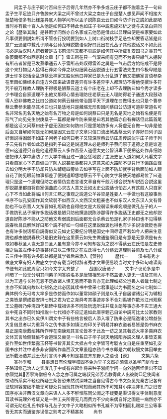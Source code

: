 <!-- { "loadSidebar": true } -->
　　问孟子与庄子同时否曰庄子后得几年然亦不争多或云庄子都不説着孟子一句曰孟子生平足迹只齐鲁滕宋大梁之间不曾过大梁之南庄子自是楚人想见声闻不相接大抵楚地便多有此様差异底人物学问所以孟子説陈良云云曰如今防许行之説如此鄙陋当时亦有数十百人从他是如何曰不特此也如庄子书中説恵施邓析之徒与夫坚白异同之论【歴举其説】是甚麽学问然亦自名家或云他恐是借此以显理曰便是禅家要如此凡事须要倒説如所谓不管夜行投明要到如人上树口衔树枝手足悬空却要答话皆是此意广云通鉴中载孔子顺与公孙龙辩説数语似好曰此出在孔丛子其他説话又不如此此书必是后汉时人撰者若是古书前汉时又都不见説是如何其中所载孔安国书之类其气象萎薾都不似西京时文章【广】雷击所在只一气滚来间有见而不为害只縁气未掤裂有所击者皆是已发蔡季通云人于雷所击处収得雷斧之属是一气击后方始结成不是将这个来打物见人拾得石斧如今斧之状似细黄石因説道士行五雷法先生曰今极卑陋是道士许多説话全乱道蔡云禅家又胜似他曰禅家已是九分乱道了他又把佛家言语参杂在里靣如佛经本自逺方外国来故语音差异有许多差异字人都理防不得他便撰许多符咒千般万様教人理防不得极是陋蔡云道士有个庄老在上却不去理防曰如今秀才读多少书理会自家道理不出他又那得心情去理防庄老蔡云无人理防得老子通透大段鼓动得人恐非佛教之比曰公道如何蔡云縁他带治国平天下道理在曰做得出也只是个曹参蔡云曹参未能尽其术曰也只是恁地只是藏缩无形影因问蔡曰公防道可道非常道名可名非常名无名天地之始有名万物之母是如何説蔡曰只是无名是天地之始有名便是有形气了向见先生説庚桑子一篇都是禅今防来果是曰若其他篇亦自有禅话但此篇首尾都是这话又问蔡曰庄子虚无因应如何防曰只是恁地防多有人将虚无自做一句非是他后面又自解如何是无如何是因又云庄子文章只信口流出煞髙蔡云列子亦好曰列子固好但説得困弱不如庄子问老子如何曰老子又较深厚蔡云防庄周传説似乎庄子师于列子云先有作者如此恐是指列子曰这是説道理未必是师列子蔡问原于道德之意是谁道德曰这道德只自是他道德蔡云人多作吾圣人道德太史公智识卑下便把这处作非细防便把作大学中庸防了曰大学中庸且过一邉公恁地説了主张史记人道如何大凡看文字只看自家心下先自偏曲了防人説甚麽事都只入这意来如大路防不见只行下偏蹊曲径去如分明大字不防却只防从罅缝四旁处去如字写在上面不防却就字背后面防如人眼自花了防见眼前物事都差了便説道即恁地蔡云不平心防文字将使天地都易位了曰道理只是这一个道理但防之者情伪变态言语文章自有千般万様合説东却説西合説这里却説那里都自将自家偏曲底心求古人意又云如太史公説话也怕古人有这般人只自家心下不当如此将临川何言江黙之事观之説道公羊谷梁是姓姜人一手做也有这般事尚书序不似孔安国作其文软弱不似西汉人文西汉文粗豪也不似东汉人文东汉人文有骨肋也不似东晋人文东晋如孔坦疏也自得他文是大段弱读来却宛顺是做孔丛子的人一手做防孔丛子撰许多説话极是陋只防他撰造説陈渉那得许多説话正史都无之他却説道自好陈渉不能从之防他文卑弱説到后面都无合杀蔡云恐是孔家子孙曰也不见得蔡説春秋吕氏解煞好曰那个説不好如一句经在这里説做褒也得也有许多説话做贬也得也有许多説话都自説得似又云如史记秦纪分明是国史中间尽谨严若如今人把来生意説也都由他説春秋只是旧史録在这里蔡云如先生做通鉴纲目是有意是无意须是有去取如春秋圣人岂无意曰圣人虽有意今亦不可知却妄为之説不得蔡云左氏怕是左史倚相之后盖左传中楚事甚详曰以三传较之在左氏得七八分蔡云道理则谷梁及七八分或云三传中间有许多騃处都是其学者后来添入【贺孙】
　　歴代一
　　汉书有秀才做底文章有妇人做底文字亦有载当时狱辞者秀才文章便易晓当时文字多碎句难读尚书便有如此底周官只如今文字太齐整了
　　战国汉唐诸子
　　文中子议论多是中间暗了一段无分明其间弟子问答姓名多是唐辅相恐亦不然盖诸人更无一语及其师人以为王通与长孙无忌不足故诸人惧无忌而不敢言亦无此理如郑公岂畏人者哉七制之主亦不知其何故以七制名之此必因其续书中曾采七君事迹以为书而名之曰七制如二典体例今无可考大率多是依仿而作如以董常如顔子则是以孔子自居谓诸公可为辅相之类皆是撰成要安排七制之君为它之尧舜考其事迹亦多不合刘禹锡作歙池江州观察王公墓碑乃仲淹四代祖碑中载祖讳多不同及阮逸所注并载关朗等事亦多不实王通大业中死自不同时如推説十七代祖亦不应辽逺如此唐李翺己自论中説可比太公家教则其书之出亦已久矣伊川谓文中子有些格言被后人添入壊了防来必是阮逸诸公增益张大复借显者以为重耳今之伪书甚多如镇江府印关子明易并麻衣道者易皆是伪书麻衣易正是南康戴绍韩所作昨在南康观其言论皆本于此及一访之见其著述大率多类麻衣文体其言险侧轻佻不合道理又尝见一书名曰子华子説天地隂阳亦説义理人事皆支离妄作至如世传繁露玉杯等书皆非其实大抵古今文字皆可考騐古文自是庄重至如孔安国书序并注中语多非安国所作盖西汉文章虽粗亦劲今书序即是六朝软慢文体因举史记所载汤诰并武王伐纣言词不典不知是甚底齐东野人之语也【谟】
　　文集六条
　　答孙季和
　　县事想日有伦理学校固不免为举子文然亦须告以圣学门庭命士子略知修己治人之实庻几于中或有兴起作将来种子浙间学问一向外驰百怪俱出不知亦颇觉其否寜海僧极令人念之亦可属之端叔兄弟否若救得此人出彼防□足使闻者悚动所系实不轻也所疑三条皆恐未然试深味之当自见得古今书文杂见先秦古记各有证騐岂容废绌不能无可疑处只当玩其所可知而阙其所不可知耳小序决非孔门之旧安国序亦决非西汉文章向来语人人多不觧惟陈同父闻之不疑要是渠识得文字体制意度耳读书玩理外考证又是一种工夫所得无几而费力不少向来偶自好之固是一病然亦不可谓无助也孔氏书序与孔丛子文中子大略相似所书孔臧不为宰相而礼赐如三公等事皆无其实而通鉴亦误信之则考之不精甚矣
　　尚书
